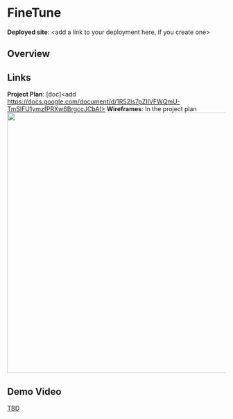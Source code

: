# FineTune

**Deployed site**: <add a link to your deployment here, if you create one>

## Overview
<Add a quick description of your app here>


## Links
**Project Plan**: [doc]<add https://docs.google.com/document/d/1R52Is7pZIIVFWQmU-TmSlFU1ymzfPRXw6BrgccJCbAI>
**Wireframes**: In the project plan
<img src="OR_INSERT_INLINE_YOUR_WIREFRAME_IMAGE_URL" width=600>

<add any other links here as you work on your project>

## Demo Video
[TBD](<insert link in Week 9!>)
